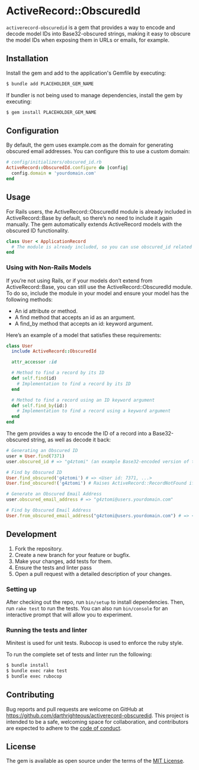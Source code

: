# ActiveRecord::ObscuredId

`activerecord-obscuredid` is a gem that provides a way to encode and decode model IDs into Base32-obscured strings, making it easy to obscure the model IDs when exposing them in URLs or emails, for example.

## Installation
Install the gem and add to the application's Gemfile by executing:

```bash
$ bundle add PLACEHOLDER_GEM_NAME
```

If bundler is not being used to manage dependencies, install the gem by executing:

```bash
$ gem install PLACEHOLDER_GEM_NAME
```

## Configuration

By default, the gem uses example.com as the domain for generating obscured email addresses. You can configure this to use a custom domain:

```ruby
# config/initializers/obscured_id.rb
ActiveRecord::ObscuredId.configure do |config|
  config.domain = 'yourdomain.com'
end
```

## Usage

For Rails users, the ActiveRecord::ObscuredId module is already included in ActiveRecord::Base by default, so there’s no need to include it again manually. The gem automatically extends ActiveRecord models with the obscured ID functionality.

```ruby
class User < ApplicationRecord
  # The module is already included, so you can use obscured_id related methods directly.
end
```

### Using with Non-Rails Models

If you’re not using Rails, or if your models don’t extend from ActiveRecord::Base, you can still use the ActiveRecord::ObscuredId module. To do so, include the module in your model and ensure your model has the following methods:
  - An id attribute or method.
  - A find method that accepts an id as an argument.
  - A find_by method that accepts an id: keyword argument.

Here’s an example of a model that satisfies these requirements:

```ruby
class User
  include ActiveRecord::ObscuredId

  attr_accessor :id

  # Method to find a record by its ID
  def self.find(id)
    # Implementation to find a record by its ID
  end

  # Method to find a record using an ID keyword argument
  def self.find_by(id:)
    # Implementation to find a record using a keyword argument
  end
end
```

The gem provides a way to encode the ID of a record into a Base32-obscured string, as well as decode it back:

```ruby
# Generating an Obscured ID
user = User.find(7371)
user.obscured_id # => "g4ztomi" (an example Base32-encoded version of the ID)

# Find by Obscured ID
User.find_obscured('g4ztomi') # => <User id: 7371, ...>
User.find_obscured!('g4ztomi') # Raises ActiveRecord::RecordNotFound if no user is found.

# Generate an Obscured Email Address
user.obscured_email_address # => "g4ztomi@users.yourdomain.com"

# Find by Obscured Email Address
User.from_obscured_email_address("g4ztomi@users.yourdomain.com") # => <User id: 7371, ...>
```

## Development

1. Fork the repository.
2. Create a new branch for your feature or bugfix.
3. Make your changes, add tests for them.
4. Ensure the tests and linter pass
5. Open a pull request with a detailed description of your changes.

### Setting up

After checking out the repo, run `bin/setup` to install dependencies. Then, run `rake test` to run the tests. You can also run `bin/console` for an interactive prompt that will allow you to experiment.

### Running the tests and linter

Minitest is used for unit tests. Rubocop is used to enforce the ruby style.

To run the complete set of tests and linter run the following:

```bash
$ bundle install
$ bundle exec rake test
$ bundle exec rubocop
```

## Contributing

Bug reports and pull requests are welcome on GitHub at https://github.com/darthrighteous/activerecord-obscuredid. This project is intended to be a safe, welcoming space for collaboration, and contributors are expected to adhere to the [code of conduct](https://github.com/darthrighteous/activerecord-obscuredid/blob/master/CODE_OF_CONDUCT.md).

## License

The gem is available as open source under the terms of the [MIT License](https://opensource.org/licenses/MIT).

